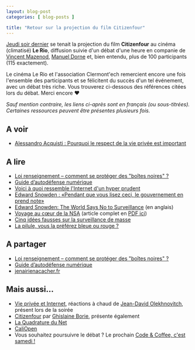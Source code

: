 ```yaml
---
layout: blog-post
categories: [ blog-posts ]

title: "Retour sur la projection du film Citizenfour"
---
```


[Jeudi soir dernier](/blog-posts/citizenfour-projection-et-debat-a-clermont-ferrand.html)
se tenait la projection du film **Citizenfour** au cinéma (climatisé) **Le
Rio**, diffusion suivie d'un débat d'une heure en companie de [Vincent
Mazenod](https://twitter.com/mazenovi), [Manuel
Dorne](https://twitter.com/korben) et, bien entendu, plus de 100 participants
(115 exactement).

Le cinéma Le Rio et l'association Clermont'ech remercient encore une fois
l'ensemble des participants et se félicitent du succès d'un tel événement, avec
un débat très riche. Vous trouverez ci-dessous des références citées lors du
débat. Merci encore &hearts;

_Sauf mention contraire, les liens ci-après sont en français (ou
sous-titrées). Certaines ressources peuvent être présentes plusieurs fois._

## A voir

* [Alessandro Acquisti : Pourquoi le respect de la vie privée est important](http://www.ted.com/talks/alessandro_acquisti_why_privacy_matters?language=fr)

## A lire

* [Loi renseignement – comment se protéger des "boîtes noires" ?](https://blog.jbfavre.org/2015/06/01/loi-renseignement-comment-se-proteger-des-boites-noires/)
* [Guide d’autodéfense numérique](https://guide.boum.org/)
* [Voici à quoi ressemble l'Internet d'un hyper prudent](http://www.slate.fr/story/101631/internet-hyper-prudent)
* [Edward Snowden : «Pendant que vous lisez ceci, le gouvernement en prend note»](http://www.liberation.fr/monde/2015/06/05/edward-snowden-pendant-que-vous-lisez-ceci-le-gouvernement-en-prend-note_1323110)
* [Edward Snowden: The World Says No to Surveillance](http://www.nytimes.com/2015/06/05/opinion/edward-snowden-the-world-says-no-to-surveillance.html) (en anglais)
* [Voyage au cœur de la NSA](http://www.lemonde.fr/a-la-une/article/2013/08/27/voyage-au-c-ur-de-la-nsa_3467316_3208.html) (article complet en [PDF ici](/resources/Voyage-au-coeur-de-la-NSA.pdf))
* [Cinq idées fausses sur la surveillance de masse](http://www.liberation.fr/societe/2015/06/05/cinq-idees-fausses-sur-la-surveillance-de-masse_1323369)
* [La pilule, vous la préférez bleue ou rouge ?](https://blog.jbfavre.org/2015/04/20/la-pilule-vous-la-preferez-bleue-ou-rouge/)

## A partager

* [Loi renseignement – comment se protéger des "boîtes noires" ?](https://blog.jbfavre.org/2015/06/01/loi-renseignement-comment-se-proteger-des-boites-noires/)
* [Guide d’autodéfense numérique](https://guide.boum.org/)
* [jenairienacacher.fr](http://jenairienacacher.fr/)

## Mais aussi...

* [Vie privée et Internet](http://jd.olek.fr/2015/06/vie-privee-et-internet/),
 réactions à chaud de [Jean-David
 Olekhnovitch](https://twitter.com/gidehault), présent lors de la soirée
* [Citizenfour](https://magicorangeplasticbird.wordpress.com/2015/06/05/citizenfour/) par [Ghislaine Borie](https://twitter.com/GhislaineBorie), présente également
* [La Quadrature du Net](https://www.laquadrature.net/)
* [CaliOpen](https://caliopen.org/)
* Vous souhaitez poursuivre le débat ? Le prochain [Code & Coffee, c'est samedi
 !](/code-and-coffee.html)
